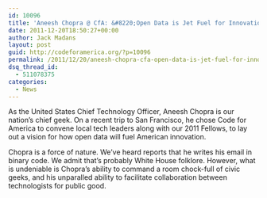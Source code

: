 ```yaml
---
id: 10096
title: 'Aneesh Chopra @ CfA: &#8220;Open Data is Jet Fuel for Innovation&#8221;'
date: 2011-12-20T18:50:27+00:00
author: Jack Madans
layout: post
guid: http://codeforamerica.org/?p=10096
permalink: /2011/12/20/aneesh-chopra-cfa-open-data-is-jet-fuel-for-innovation/
dsq_thread_id:
  - 511078375
categories:
  - News
---
```

As the United States Chief Technology Officer, Aneesh Chopra is our nation&#8217;s chief geek. On a recent trip to San Francisco, he chose Code for America to convene local tech leaders along with our 2011 Fellows, to lay out a vision for how open data will fuel American innovation.

Chopra is a force of nature. We&#8217;ve heard reports that he writes his email in binary code. We admit that&#8217;s probably White House folklore. However, what is undeniable is Chopra&#8217;s ability to command a room chock-full of civic geeks, and his unparalled ability to facilitate collaboration between technologists for public good.
